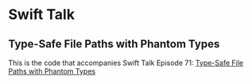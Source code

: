 # Swift Talk
## Type-Safe File Paths with Phantom Types

This is the code that accompanies Swift Talk Episode 71: [Type-Safe File Paths with Phantom Types](https://talk.objc.io/episodes/S01E71-type-safe-file-paths-with-phantom-types)
